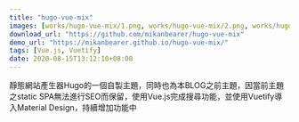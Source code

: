 ```yaml
---
title: "hugo-vue-mix"
images: [works/hugo-vue-mix/1.png, works/hugo-vue-mix/2.png, works/hugo-vue-mix/3.png]
download_url: "https://github.com/mikanbearer/hugo-vue-mix"
demo_url: "https://mikanbearer.github.io/hugo-vue-mix/"
tags: [Vue.js, Vuetify]
date: 2020-08-15T13:12:10+08:00
---
```


靜態網站產生器Hugo的一個自製主題，同時也為本BLOG之前主題，因當前主題之static SPA無法進行SEO而保留，使用Vue.js完成搜尋功能，並使用Vuetify導入Material Design，持續增加功能中